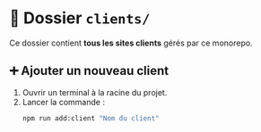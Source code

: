 # 📂 Dossier `clients/`

Ce dossier contient **tous les sites clients** gérés par ce monorepo.

## ➕ Ajouter un nouveau client
1. Ouvrir un terminal à la racine du projet.
2. Lancer la commande :
   ```bash
   npm run add:client "Nom du client"
